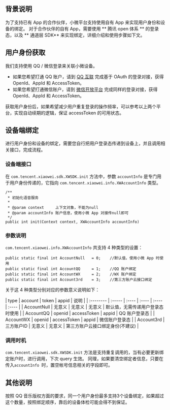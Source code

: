 ## 背景说明
为了支持已有 App 的合作伙伴，小微平台支持使用自有 App 来实现用户身份和设备的绑定。
对于合作伙伴的自有 App，需要使用 ** 腾讯 open 体系 ** 的登录态，以及 ** 通道层 SDK** 来实现绑定，详细介绍和使用步骤如下文。

## 用户身份获取
我们支持使用 QQ / 微信登录来关联小微设备。
- 如果您希望打通 QQ 账户，请到 [QQ 互联](https://connect.qq.com/) 完成基于 OAuth 的登录对接，获得 OpenId、AppId 和 AccessToken。
- 如果您希望打通微信账户，请到 [微信开放平台](https://open.weixin.qq.com/) 完成同样的登录对接，获得 OpenId、AppId 和 AccessToken。

获取用户身份后，如果希望减少用户重复登录的操作频率，可以参考以上两个平台，实现自动续期的逻辑，保证 accessToken 的可用状态。

## 设备端绑定
进行用户身份和设备的绑定，需要您自行把用户登录态传递到设备上，并且调用相关接口，完成流程。

### 设备端接口
在 `com.tencent.xiaowei.sdk.XWSDK.init` 方法中，参数 `accountInfo` 是专门用于用户身份传递的，它指向 `com.tencent.xiaowei.info.XWAccountInfo` 类型。

```
/**
 * 初始化语音服务
 *
 * @param context     上下文对象，不能为null
 * @param accountInfo 账户信息，使用小微 App 对接传null即可
 */
public int init(Context context, XWAccountInfo accountInfo)
```

### 参数说明

`com.tencent.xiaowei.info.XWAccountInfo` 共支持 4 种类型的设置：

```
public static final int AccountNull   = 0;    //默认值，使用小微 App 时使用
public static final int AccountQQ     = 1;    //QQ 账户绑定
public static final int AccountWX     = 2;    //WX 账户绑定
public static final int Account3rd    = 3;    //第三方账户云接口绑定
```

关于这 4 种类型分别对应的参数意义说明如下：

| type        |     account      |  token  |  appid  |  说明  |
| :--------       | :-----    | :----  | :----  | :----  | :----  |
| AccountNull      |  无意义  |  无意义  |  无意义  |  默认值，无需传递用户登录态时使用  |
| AccountQQ        |  openid  |  accessToken  |  appid  |  QQ 账户登录态  |
| AccountWX        |  openid  |  accessToken  |  appid  |  微信账户登录态  |
| Account3rd       |  三方账户ID  |  无意义  |  无意义  |  第三方账户云接口绑定身份(不建议)  |


### 调用时机

`com.tencent.xiaowei.sdk.XWSDK.init` 方法是支持重复调用的，当有必要更新绑定账户时，进行调用，下次 query 生效。
同理，如果要清空绑定者信息，只要在传入`accountInfo `时，置空帐号信息相关的字段即可。

## 其他说明
按照 QQ 音乐版权方面的要求，同一个用户身份最多支持3个设备绑定，如果超过这个数量，按照绑定顺序，靠后的设备体检可能会得不到保证。
